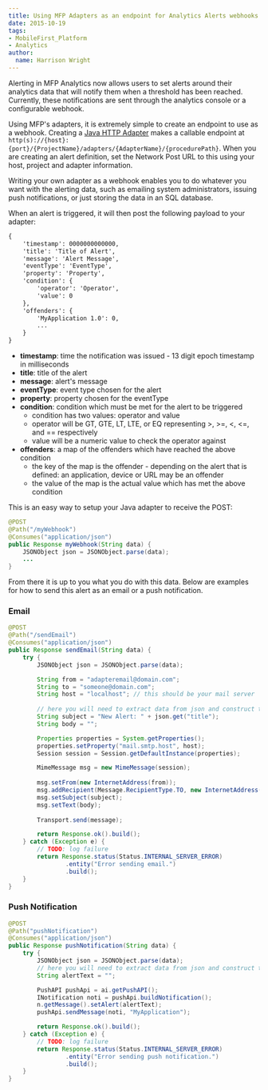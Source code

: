 ```yaml
---
title: Using MFP Adapters as an endpoint for Analytics Alerts webhooks
date: 2015-10-19
tags:
- MobileFirst_Platform
- Analytics
author:
  name: Harrison Wright
---
```

Alerting in MFP Analytics now allows users to set alerts around their analytics data that will notify them when a threshold has been reached. Currently, these notifications are sent through the analytics console or a configurable webhook. 

Using MFP's adapters, it is extremely simple to create an endpoint to use as a webhook. Creating a <a href="https://developer.ibm.com/mobilefirstplatform/documentation/getting-started-7-1/foundation/server-side-development-category/java-adapter/java-http-adapter/">Java HTTP Adapter</a> makes a callable endpoint at <code>http(s)://{host}:{port}/{ProjectName}/adapters/{AdapterName}/{procedurePath}</code>. When you are creating an alert definition, set the Network Post URL to this using your host, project and adapter information.

Writing your own adapter as a webhook enables you to do whatever you want with the alerting data, such as emailing system administrators, issuing push notifications, or just storing the data in an SQL database.

When an alert is triggered, it will then post the following payload to your adapter:

```xml
{
    'timestamp': 0000000000000,
    'title': 'Title of Alert',
    'message': 'Alert Message', 
    'eventType': 'EventType', 
    'property': 'Property', 
    'condition': {
        'operator': 'Operator',
        'value': 0
    },
    'offenders': {
        'MyApplication 1.0': 0,
        ...
    }
}
```

- **timestamp**: time the notification was issued - 13 digit epoch timestamp in milliseconds
- **title**: title of the alert
- **message**: alert's message
- **eventType**: event type chosen for the alert
- **property**: property chosen for the eventType
- **condition**: condition which must be met for the alert to be triggered
    - condition has two values: operator and value
    - operator will be GT, GTE, LT, LTE, or EQ representing &gt;, &gt;=, &lt;, &lt;=, and == respectively
    - value will be a numeric value to check the operator against
- **offenders**: a map of the offenders which have reached the above condition
    - the key of the map is the offender - depending on the alert that is defined: an application, device or URL may be an offender
    - the value of the map is the actual value which has met the above condition

This is an easy way to setup your Java adapter to receive the POST:

```java
@POST
@Path("/myWebhook")
@Consumes("application/json")
public Response myWebhook(String data) {
    JSONObject json = JSONObject.parse(data);
    ...
}
```

From there it is up to you what you do with this data. Below are examples for how to send this alert as an email or a push notification.

### Email

```java
@POST
@Path("/sendEmail")
@Consumes("application/json")
public Response sendEmail(String data) {
    try {
        JSONObject json = JSONObject.parse(data);

        String from = "adapteremail@domain.com";
        String to = "someone@domain.com";
        String host = "localhost"; // this should be your mail server
    
        // here you will need to extract data from json and construct the desired message subject and body
        String subject = "New Alert: " + json.get("title");
        String body = "";

        Properties properties = System.getProperties();
        properties.setProperty("mail.smtp.host", host);
        Session session = Session.getDefaultInstance(properties);

        MimeMessage msg = new MimeMessage(session);
        
        msg.setFrom(new InternetAddress(from));
        msg.addRecipient(Message.RecipientType.TO, new InternetAddress(to));
        msg.setSubject(subject);
        msg.setText(body);
        
        Transport.send(message);

        return Response.ok().build();
    } catch (Exception e) {
        // TODO: log failure
        return Response.status(Status.INTERNAL_SERVER_ERROR)
                .entity("Error sending email.")
                .build();
    }    
}
```

### Push Notification

```java
@POST
@Path("pushNotification")
@Consumes("application/json")
public Response pushNotification(String data) {
    try {
        JSONObject json = JSONObject.parse(data);
        // here you will need to extract data from json and construct the desired alert text
        String alertText = "";

        PushAPI pushApi = ai.getPushAPI();
        INotification noti = pushApi.buildNotification();
        n.getMessage().setAlert(alertText);
        pushApi.sendMessage(noti, "MyApplication");

        return Response.ok().build();
    } catch (Exception e) {
        // TODO: log failure
        return Response.status(Status.INTERNAL_SERVER_ERROR)
                .entity("Error sending push notification.")
                .build();
    }
}
```